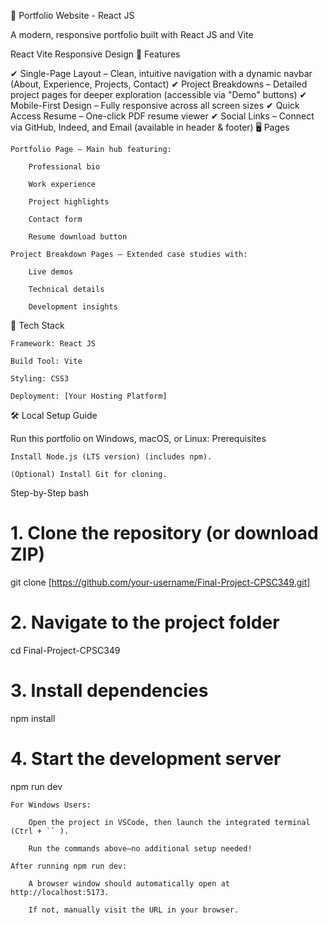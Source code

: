 🌟 Portfolio Website - React JS

A modern, responsive portfolio built with React JS and Vite

React
Vite
Responsive Design
🚀 Features

✔ Single-Page Layout – Clean, intuitive navigation with a dynamic navbar (About, Experience, Projects, Contact)
✔ Project Breakdowns – Detailed project pages for deeper exploration (accessible via "Demo" buttons)
✔ Mobile-First Design – Fully responsive across all screen sizes
✔ Quick Access Resume – One-click PDF resume viewer
✔ Social Links – Connect via GitHub, Indeed, and Email (available in header & footer)
🖥️ Pages

    Portfolio Page – Main hub featuring:

        Professional bio

        Work experience

        Project highlights

        Contact form

        Resume download button

    Project Breakdown Pages – Extended case studies with:

        Live demos

        Technical details

        Development insights

🔧 Tech Stack

    Framework: React JS

    Build Tool: Vite

    Styling: CSS3

    Deployment: [Your Hosting Platform]
    
🛠️ Local Setup Guide

Run this portfolio on Windows, macOS, or Linux:
Prerequisites

    Install Node.js (LTS version) (includes npm).

    (Optional) Install Git for cloning.

Step-by-Step
bash

# 1. Clone the repository (or download ZIP)
git clone [https://github.com/your-username/Final-Project-CPSC349.git]

# 2. Navigate to the project folder
cd Final-Project-CPSC349

# 3. Install dependencies
npm install

# 4. Start the development server
npm run dev

    For Windows Users:

        Open the project in VSCode, then launch the integrated terminal (Ctrl + `` ).

        Run the commands above—no additional setup needed!

    After running npm run dev:

        A browser window should automatically open at http://localhost:5173.

        If not, manually visit the URL in your browser.
